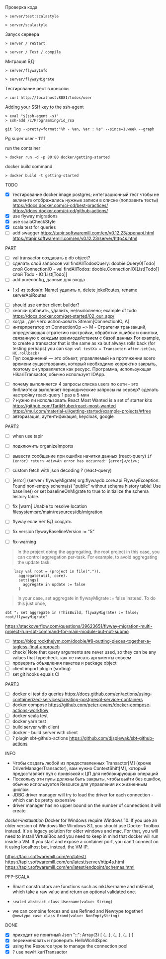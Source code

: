 Проверка кода

```
> server/test:scalastyle
```

```
> server/scalastyle
```

Запуск сервера

```
> server / reStart
```

```
> server / Test / compile
```

Миграция БД

```
> server/flywayInfo
```

```
> server/flywayMigrate
```

Тестирование рест в консоли

```
> curl http://localhost:8081/todos/user
```

Adding your SSH key to the ssh-agent

```
> eval "$(ssh-agent -s)"
> ssh-add /c/Programming/id_rsa
```

`git log --pretty=format:"%h - %an, %ar : %s" --since=1.week --graph`

Pg super user - 1111

run the container

```
> docker run -d -p 80:80 docker/getting-started
```

docker build command

```
> docker build -t getting-started
```

TODO

- [x] тестирование docker image postgres; интеграционный тест чтобы не аклиенте отображались нужные записи в списке (поправить тесты)
      https://docs.docker.com/ci-cd/best-practices/
      https://docs.docker.com/ci-cd/github-actions/
- [x] use flyway migrations
- [x] use scalaCheckStyle
- [x] scala test for queries
- [ ] add swagger
      https://tapir.softwaremill.com/en/v0.12.23/openapi.html
      https://tapir.softwaremill.com/en/v0.12.23/server/http4s.html

PART

- [ ] val transactor создавать в db object?
- [ ] сделать слой запросов val findAllTodosQuery: doobie.Query0[Todo]
      слой ConnectionIO - val findAllTodos: doobie.ConnectionIO[List[Todo]]
      слой Todo - IO[List[Todo]]
- [ ] add pureconfig, данные для входа
- [ x] из todos(n: Name) удалить n, delete jokeRoutes, rename serverApiRoutes
- [ ] should use ember client builder?
- [ ] кнопки добавить, удалить, не/выполнено; example of todo https://docs.docker.com/get-started/02_our_app/
- [ ] когда , для чего использовать Stream[ConnectionIO, A]
- [ ] интерпретатор от ConnectionOp ~> M - Стратегия транзакций, определяющая стратегию настройки, обработки ошибок и очистки, связанную с каждым взаимодействием с базой данных
      For example, to create a transactor that is the same as xa but always rolls back (for testing perhaps) you can say:
      `val testXa = Transactor.after.set(xa, HC.rollback)`
- [ ] Пул соединений — это объект, управляемый на протяжении всего времени существования, который необходимо корректно закрыть, поэтому он управляется как ресурс. Программа, использующая HikariTransactor, обычно использует IOApp.

* [ ] почему выполняется 4 запросы списка users по сети - это библиотека выполняет периодические запросы на сервер? сделать настройку react-query 1 раз в 5 мин
* [ ] ? нужно ли использовать React Most Wanted is a set of starter kits
      https://github.com/TarikHuber/react-most-wanted
      https://mui.com/material-ui/getting-started/example-projects/#free
* [ ] авторизация, аутентификация, keycloak, google

PART2

- [ ] when use tapir
- [ ] подключить organizeImports
- [ ] вывести сообщение при ошибке начитки данных (react-query) `if (error) return <div>An error has occurred: {error}</div>;`
- [ ] custom fetch with json decoding ? (react-query)
- [ ] [error] (server / flywayMigrate) org.flywaydb.core.api.FlywayException: Found non-empty schema(s) "public" without schema history table! Use baseline() or set baselineOnMigrate to true to initialize the schema history table.
- [ ] fix [warn] Unable to resolve location filesystem:src/main/resources/db/migration
- [ ] flyway если нет БД создать

- [ ] fix version
      flywayBaselineVersion := "5"

- [ ] fix-warning

> In the project doing the aggregating, the root project in this case, you can control aggregation per-task. For example, to avoid aggregating the update task:

```
    lazy val root = (project in file(".")).
      aggregate(util, core).
      settings(
        aggregate in update := false
      )
```

> In your case, set aggregate in flywayMigrate := false instead. To do this just once,

```
sbt "; set aggregate in (ThisBuild, flywayMigrate) := false; root/flywayMigrate"
```

https://stackoverflow.com/questions/39623651/flyway-migration-multi-project-run-sbt-command-for-main-module-but-not-submo

- [ ] https://blog.rockthejvm.com/doobie/#8-putting-pieces-together-a-tagless-final-approach
- [ ] check(
      Note that query arguments are never used, so they can be any values that typecheck.
      как не писать аргументы совсем
- [ ] проверить объявления пакетов и package object
- [ ] client import plugin (sorting)
- [ ] set git hooks equals CI

PART3

- [ ] docker ci test db queries https://docs.github.com/en/actions/using-containerized-services/creating-postgresql-service-containers
- [ ] docker compose https://github.com/peter-evans/docker-compose-actions-workflow
- [ ] docker scala test
- [ ] docker yarn test
- [ ] build server with client
- [ ] docker - build server with client
- [ ] ? plugin sbt-github-actions https://github.com/djspiewak/sbt-github-actions

INFO

- Чтобы создать любой из предоставленных Transactor[M] (кроме DriverManagerTransactor), вам нужно ContextShift[M], который предоставляет пул с привязкой к ЦП для неблокирующих операций
- Поскольку эти пулы должны быть закрыты, чтобы выйти без ошибок, обычно используется Resource для управления их жизненным циклом
- JDBC driver manager will try to load the driver for each connection - which can be pretty expensive
- driver manager has no upper bound on the number of connections it will create

_docker-installation_
Docker for Windows require Windows 10. If you use an older version of Windows like Windows 8.1, you should use Docker Toolbox instead. It's a legacy solution for older windows and mac.
For that, you will need to install VirtualBox and you need to keep in mind that docker will run inside a VM. If you start and expose a container port, you can't connect on it using localhost but, instead, the VM IP.

https://tapir.softwaremill.com/en/latest/
https://tapir.softwaremill.com/en/latest/server/http4s.html
https://tapir.softwaremill.com/en/latest/endpoint/schemas.html

PFP-SCALA

- Smart constructors are functions such as mkUsername and mkEmail, which take a raw value and return an optional validated one.

- `sealed abstract class Username(value: String)`

- we can combine forces and use Refined and Newtype together! `@newtype case class Brand(value: NonEmptyString)`

DONE

- [x] приходит не понятный Json "::": Array(3) [ {…}, {…}, {…} ]
- [x] переименовать и проверить HelloWorldSpec
- [x] using the Resource type to manage the connection pool
- [x] ? use newHikariTransactor
